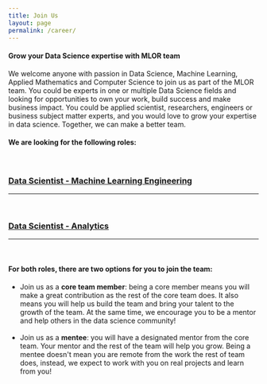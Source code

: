 ```yaml
---
title: Join Us
layout: page
permalink: /career/
---
```

<meta name="viewport" content="width=device-width, initial-scale=1">
<style>
#hp  {
float: left;    
 margin: 0 15px 0 0;
}
img {
  border: 2px solid #555;
}

p {
  font-family: 'Source Sans Pro', sans-serif;
  font-size: 15px;
  font-weight: normal;
}

h4 {
  font-family: 'Source Sans Pro', sans-serif;
  font-size: 15px;
  font-weight: normal;
}

body {
background-color: rgb(241,236,238);
background-color: radial-gradient(circle, rgba(241,236,238,1) 0%, rgba(97,124,196,1) 75%);
}
 
</style>
<script src="https://kit.fontawesome.com/7812f4f196.js" crossorigin="anonymous"></script>



<p><h4>Grow your Data Science expertise with MLOR team</h4></p>

<p>We welcome anyone with passion in Data Science, Machine Learning, Applied Mathematics and Computer Science to join us as part of the MLOR team. You could be experts in one or multiple Data Science fields and looking for opportunities to own your work, build success and make business impact. You could be applied scientist, researchers, engineers or business subject matter experts, and you would love to grow your expertise in data science. Together, we can make a better team.</p>
  
<p><h4>We are looking for the following roles:</h4></p>  
<br/>
<h3><a href="https://ml-or-ds-team.github.io/career/mle.html">Data Scientist - Machine Learning Engineering</a></h3>
<hr>
<br/>
<h3><a href='https://ml-or-ds-team.github.io/career/analytics.html'>Data Scientist - Analytics</a></h3>
<hr>
<br/>

<p><h4>For both roles, there are two options for you to join the team:</h4></p>
<p>
<ul>
<li>Join us as a <b>core team member</b>: being a core member means you will make a great contribution as the rest of the core team does. It also means you will help us build the team and bring your talent to the growth of the team. At the same time, we encourage you to be a mentor and help others in the data science community!</li>
<br/>
<li>Join us as a <b>mentee</b>: you will have a designated mentor from the core team. Your mentor and the rest of the team will help you grow. Being a mentee doesn't mean you are remote from the work the rest of team does, instead, we expect to work with you on real projects and learn from you!</li>
</ul></p>
